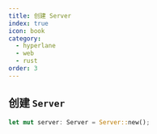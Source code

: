 ```yaml
---
title: 创建 Server
index: true
icon: book
category:
  - hyperlane
  - web
  - rust
order: 3
---
```


## 创建 `Server`

```rust
let mut server: Server = Server::new();
```

<Bottom />
